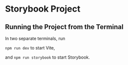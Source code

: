 # Storybook Project
 
## Running the Project from the Terminal

In two separate terminals, run

`npm run dev` to start Vite,

and `npm run storybook` to start Storybook.
